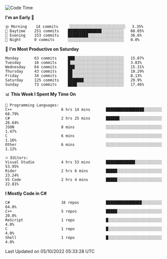 <!--START_SECTION:waka-->
![Code Time](http://img.shields.io/badge/Code%20Time-841%20hrs%2058%20mins-blue)

**I'm an Early 🐤** 

```text
🌞 Morning    14 commits     ░░░░░░░░░░░░░░░░░░░░░░░░░   3.35% 
🌆 Daytime    251 commits    ███████████████░░░░░░░░░░   60.05% 
🌃 Evening    153 commits    █████████░░░░░░░░░░░░░░░░   36.6% 
🌙 Night      0 commits      ░░░░░░░░░░░░░░░░░░░░░░░░░   0.0%

```
📅 **I'm Most Productive on Saturday** 

```text
Monday       63 commits     ███░░░░░░░░░░░░░░░░░░░░░░   15.07% 
Tuesday      16 commits     █░░░░░░░░░░░░░░░░░░░░░░░░   3.83% 
Wednesday    64 commits     ███░░░░░░░░░░░░░░░░░░░░░░   15.31% 
Thursday     43 commits     ██░░░░░░░░░░░░░░░░░░░░░░░   10.29% 
Friday       34 commits     ██░░░░░░░░░░░░░░░░░░░░░░░   8.13% 
Saturday     125 commits    ███████░░░░░░░░░░░░░░░░░░   29.9% 
Sunday       73 commits     ████░░░░░░░░░░░░░░░░░░░░░   17.46%

```


📊 **This Week I Spent My Time On** 

```text
💬 Programming Languages: 
C++                      6 hrs 14 mins       █████████████████░░░░░░░░   68.79% 
C#                       2 hrs 25 mins       ██████░░░░░░░░░░░░░░░░░░░   26.64% 
JSON                     8 mins              ░░░░░░░░░░░░░░░░░░░░░░░░░   1.47% 
C                        6 mins              ░░░░░░░░░░░░░░░░░░░░░░░░░   1.16% 
Other                    6 mins              ░░░░░░░░░░░░░░░░░░░░░░░░░   1.12%

🔥 Editors: 
Visual Studio            4 hrs 53 mins       █████████████░░░░░░░░░░░░   53.95% 
Rider                    2 hrs 6 mins        █████░░░░░░░░░░░░░░░░░░░░   23.24% 
VS Code                  2 hrs 4 mins        █████░░░░░░░░░░░░░░░░░░░░   22.81%

```

**I Mostly Code in C#** 

```text
C#                       16 repos            ████████████████░░░░░░░░░   64.0% 
C++                      5 repos             █████░░░░░░░░░░░░░░░░░░░░   20.0% 
ReScript                 1 repo              █░░░░░░░░░░░░░░░░░░░░░░░░   4.0% 
C                        1 repo              █░░░░░░░░░░░░░░░░░░░░░░░░   4.0% 
Shell                    1 repo              █░░░░░░░░░░░░░░░░░░░░░░░░   4.0%

```



 Last Updated on 05/10/2022 05:33:28 UTC
<!--END_SECTION:waka-->
